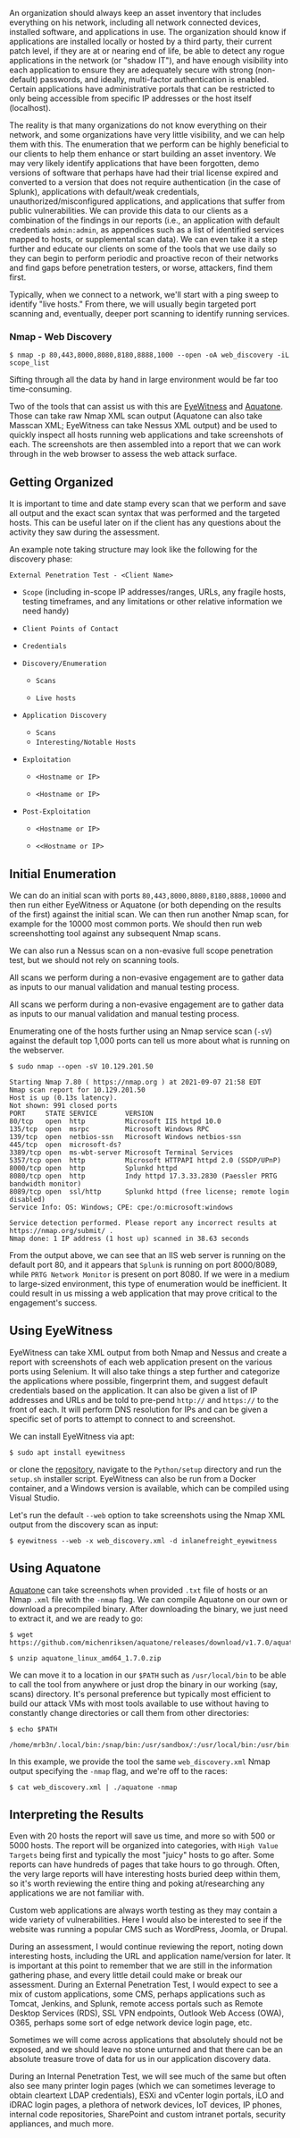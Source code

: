 An organization should always keep an asset inventory that includes everything on his network, including all network connected devices, installed software, and applications in use. The organization should know if applications are installed locally or hosted by a third party, their current patch level, if they are at or nearing end of life, be able to detect any rogue applications in the network (or "shadow IT"), and have enough visibility into each application to ensure they are adequately secure with strong (non-default) passwords, and ideally, multi-factor authentication is enabled. Certain applications have administrative portals that can be restricted to only being accessible from specific IP addresses or the host itself (localhost).

The reality is that many organizations do not know everything on their network, and some organizations have very little visibility, and we can help them with this. The enumeration that we perform can be highly beneficial to our clients to help them enhance or start building an asset inventory. We may very likely identify applications that have been forgotten, demo versions of software that perhaps have had their trial license expired and converted to a version that does not require authentication (in the case of Splunk), applications with default/weak credentials, unauthorized/misconfigured applications, and applications that suffer from public vulnerabilities. We can provide this data to our clients as a combination of the findings in our reports (i.e., an application with default credentials `admin:admin`, as appendices such as a list of identified services mapped to hosts, or supplemental scan data). We can even take it a step further and educate our clients on some of the tools that we use daily so they can begin to perform periodic and proactive recon of their networks and find gaps before penetration testers, or worse, attackers, find them first.

Typically, when we connect to a network, we'll start with a ping sweep to identify "live hosts." From there, we will usually begin targeted port scanning and, eventually, deeper port scanning to identify running services.

### Nmap - Web Discovery
```shell-session
$ nmap -p 80,443,8000,8080,8180,8888,1000 --open -oA web_discovery -iL scope_list
```

Sifting through all the data by hand in large environment would be far too time-consuming.

Two of the tools that can assist us with this are [EyeWitness](https://github.com/FortyNorthSecurity/EyeWitness) and [Aquatone](https://github.com/michenriksen/aquatone). Those can take raw Nmap XML scan output (Aquatone can also take Masscan XML; EyeWitness can take Nessus XML output) and be used to quickly inspect all hosts running web applications and take screenshots of each. The screenshots are then assembled into a report that we can work through in the web browser to assess the web attack surface.

## Getting Organized

It is important to time and date stamp every scan that we perform and save all output and the exact scan syntax that was performed and the targeted hosts. This can be useful later on if the client has any questions about the activity they saw during the assessment.

An example note taking structure may look like the following for the discovery phase:

`External Penetration Test - <Client Name>`

- `Scope` (including in-scope IP addresses/ranges, URLs, any fragile hosts, testing timeframes, and any limitations or other relative information we need handy)
    
- `Client Points of Contact`
    
- `Credentials`
    
- `Discovery/Enumeration`
    
    - `Scans`
        
    - `Live hosts`
        
- `Application Discovery`
    
    - `Scans`
    - `Interesting/Notable Hosts`
- `Exploitation`
    
    - `<Hostname or IP>`
        
    - `<Hostname or IP>`
        
- `Post-Exploitation`
    
    - `<Hostname or IP>`
        
    - `<<Hostname or IP>`

## Initial Enumeration

We can do an initial scan with ports `80,443,8000,8080,8180,8888,10000` and then run either EyeWitness or Aquatone (or both depending on the results of the first) against the initial scan. We can then run another Nmap scan, for example for the 10000 most common ports. We should then run web screenshotting tool against any subsequent Nmap scans.

We can also run a Nessus scan on a non-evasive full scope penetration test, but we should not rely on scanning tools.

All scans we perform during a non-evasive engagement are to gather data as inputs to our manual validation and manual testing process.

All scans we perform during a non-evasive engagement are to gather data as inputs to our manual validation and manual testing process.

Enumerating one of the hosts further using an Nmap service scan (`-sV`) against the default top 1,000 ports can tell us more about what is running on the webserver.

```shell-session
$ sudo nmap --open -sV 10.129.201.50

Starting Nmap 7.80 ( https://nmap.org ) at 2021-09-07 21:58 EDT
Nmap scan report for 10.129.201.50
Host is up (0.13s latency).
Not shown: 991 closed ports
PORT     STATE SERVICE       VERSION
80/tcp   open  http          Microsoft IIS httpd 10.0
135/tcp  open  msrpc         Microsoft Windows RPC
139/tcp  open  netbios-ssn   Microsoft Windows netbios-ssn
445/tcp  open  microsoft-ds?
3389/tcp open  ms-wbt-server Microsoft Terminal Services
5357/tcp open  http          Microsoft HTTPAPI httpd 2.0 (SSDP/UPnP)
8000/tcp open  http          Splunkd httpd
8080/tcp open  http          Indy httpd 17.3.33.2830 (Paessler PRTG bandwidth monitor)
8089/tcp open  ssl/http      Splunkd httpd (free license; remote login disabled)
Service Info: OS: Windows; CPE: cpe:/o:microsoft:windows

Service detection performed. Please report any incorrect results at https://nmap.org/submit/ .
Nmap done: 1 IP address (1 host up) scanned in 38.63 seconds
```

From the output above, we can see that an IIS web server is running on the default port 80, and it appears that `Splunk` is running on port 8000/8089, while `PRTG Network Monitor` is present on port 8080. If we were in a medium to large-sized environment, this type of enumeration would be inefficient. It could result in us missing a web application that may prove critical to the engagement's success.

## Using EyeWitness

EyeWitness can take XML output from both Nmap and Nessus and create a report with screenshots of each web application present on the various ports using Selenium. It will also take things a step further and categorize the applications where possible, fingerprint them, and suggest default credentials based on the application. It can also be given a list of IP addresses and URLs and be told to pre-pend `http://` and `https://` to the front of each. It will perform DNS resolution for IPs and can be given a specific set of ports to attempt to connect to and screenshot.

We can install EyeWitness via apt:
```shell-session
$ sudo apt install eyewitness
```

or clone the [repository](https://github.com/FortyNorthSecurity/EyeWitness), navigate to the `Python/setup` directory and run the `setup.sh` installer script. EyeWitness can also be run from a Docker container, and a Windows version is available, which can be compiled using Visual Studio.

Let's run the default `--web` option to take screenshots using the Nmap XML output from the discovery scan as input:
```shell-session
$ eyewitness --web -x web_discovery.xml -d inlanefreight_eyewitness
```

## Using Aquatone

[Aquatone](https://github.com/michenriksen/aquatone) can take screenshots when provided `.txt` file of hosts or an Nmap `.xml` file with the `-nmap` flag. We can compile Aquatone on our own or download a precompiled binary. After downloading the binary, we just need to extract it, and we are ready to go:
```shell-session
$ wget https://github.com/michenriksen/aquatone/releases/download/v1.7.0/aquatone_linux_amd64_1.7.0.zip
```

```shell-session
$ unzip aquatone_linux_amd64_1.7.0.zip 
```

We can move it to a location in our `$PATH` such as `/usr/local/bin` to be able to call the tool from anywhere or just drop the binary in our working (say, scans) directory. It's personal preference but typically most efficient to build our attack VMs with most tools available to use without having to constantly change directories or call them from other directories:
```shell-session
$ echo $PATH

/home/mrb3n/.local/bin:/snap/bin:/usr/sandbox/:/usr/local/bin:/usr/bin:/bin:/usr/local/games:/usr/games:/usr/share/games:/usr/local/sbin:/usr/sbin:/sbin:/usr/local/bin:/usr/bin:/bin:/usr/local/games:/usr/games
```

In this example, we provide the tool the same `web_discovery.xml` Nmap output specifying the `-nmap` flag, and we're off to the races:
```shell-session
$ cat web_discovery.xml | ./aquatone -nmap
```

## Interpreting the Results

Even with 20 hosts the report will save us time, and more so with 500 or 5000 hosts. The report will be organized into categories, with `High Value Targets` being first and typically the most "juicy" hosts to go after. Some reports can have hundreds of pages that take hours to go through. Often, the very large reports will have interesting hosts buried deep within them, so it's worth reviewing the entire thing and poking at/researching any applications we are not familiar with.

Custom web applications are always worth testing as they may contain a wide variety of vulnerabilities. Here I would also be interested to see if the website was running a popular CMS such as WordPress, Joomla, or Drupal.

During an assessment, I would continue reviewing the report, noting down interesting hosts, including the URL and application name/version for later. It is important at this point to remember that we are still in the information gathering phase, and every little detail could make or break our assessment. During an External Penetration Test, I would expect to see a mix of custom applications, some CMS, perhaps applications such as Tomcat, Jenkins, and Splunk, remote access portals such as Remote Desktop Services (RDS), SSL VPN endpoints, Outlook Web Access (OWA), O365, perhaps some sort of edge network device login page, etc.

Sometimes we will come across applications that absolutely should not be exposed, and we should leave no stone unturned and that there can be an absolute treasure trove of data for us in our application discovery data.

During an Internal Penetration Test, we will see much of the same but often also see many printer login pages (which we can sometimes leverage to obtain cleartext LDAP credentials), ESXi and vCenter login portals, iLO and iDRAC login pages, a plethora of network devices, IoT devices, IP phones, internal code repositories, SharePoint and custom intranet portals, security appliances, and much more.